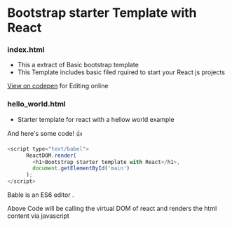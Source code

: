 # Bootstrap starter Template with React


### index.html

 * This a extract of Basic bootstrap template
 * This Template includes basic filed rquired to start your React js projects

[View on codepen](http://codepen.io/shubhangisingh/pen/aJXZyQ?editors=1000) for Editing online

### hello_world.html
 * Starter template for react with a hellow world example


And here's some code! :+1:

```javascript
<script type="text/babel">
      ReactDOM.render(
        <h1>Bootstrap starter template with React</h1>,
        document.getElementById('main')
      );
</script>

```

Bable is an ES6 editor .

Above Code will be calling the virtual DOM of react and renders the html content via javascript
